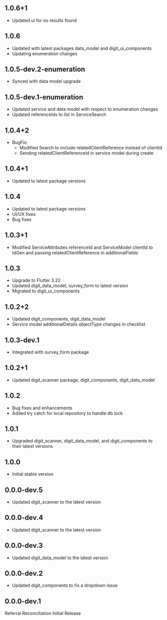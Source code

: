 ## 1.0.6+1

* Updated ui for no results found

## 1.0.6

* Updated with latest packages data_model and digit_ui_components
* Updating enumeration changes

## 1.0.5-dev.2-enumeration

* Synced with data model upgrade

## 1.0.5-dev.1-enumeration

* Updated service and data model with respect to enumeration changes
* Updated referenceIds to list in ServiceSearch

## 1.0.4+2

* BugFix:
    * Modified Search to include relatedClientReference instead of clientId
    * Sending relatedClientReferenceId in service model during create

## 1.0.4+1

* Updated to latest package versions

## 1.0.4

* Updated to latest package versions
* UI/UX fixes
* Bug fixes

## 1.0.3+1

* Modified ServiceAttributes referenceId and ServiceModel clientId to IdGen and passing
  relatedClientReference in additionalFields

## 1.0.3

* Upgrade to Flutter 3.22
* Updated digit_data_model, survey_form to latest version
* Migrated to digit_ui_components

## 1.0.2+2

* Updated digit_components, digit_data_model
* Service model additionalDetails objectType changes in checklist

## 1.0.3-dev.1

* Integrated with survey_form package

## 1.0.2+1

* Updated digit_scanner package, digit_components, digit_data_model

## 1.0.2

* Bug fixes and enhancements
* Added try catch for local repository to handle db lock

## 1.0.1

* Upgraded digit_scanner, digit_data_model, and digit_components to their latest versions

## 1.0.0

* Initial stable version

## 0.0.0-dev.5

* Updated digit_scanner to the latest version

## 0.0.0-dev.4

* Updated digit_scanner to the latest version

## 0.0.0-dev.3

* Updated digit_data_model to the latest version

## 0.0.0-dev.2

* Updated digit_components to fix a dropdown issue

## 0.0.0-dev.1

Referral Reconciliation Initial Release